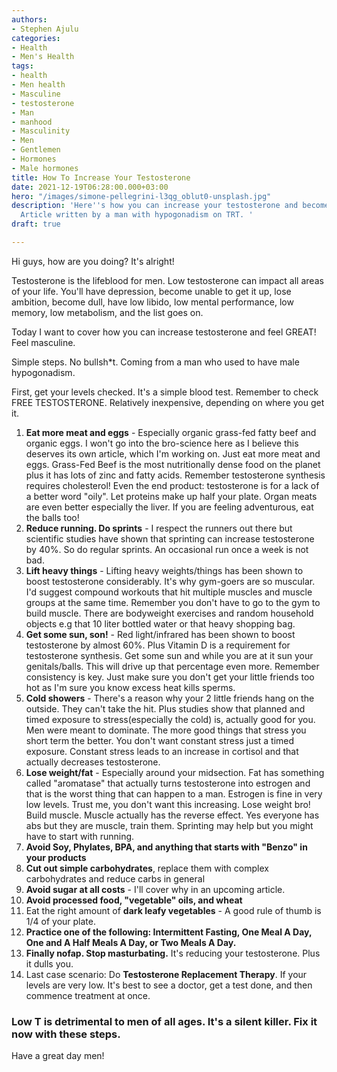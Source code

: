 ```yaml
---
authors:
- Stephen Ajulu
categories:
- Health
- Men's Health
tags:
- health
- Men health
- Masculine
- testosterone
- Man
- manhood
- Masculinity
- Men
- Gentlemen
- Hormones
- Male hormones
title: How To Increase Your Testosterone
date: 2021-12-19T06:28:00.000+03:00
hero: "/images/simone-pellegrini-l3qg_oblut0-unsplash.jpg"
description: 'Here''s how you can increase your testosterone and become more masculine.
  Article written by a man with hypogonadism on TRT. '
draft: true

---
```

Hi guys, how are you doing? It's alright!

Testosterone is the lifeblood for men. Low testosterone can impact all areas of your life. You'll have depression, become unable to get it up, lose ambition, become dull, have low libido, low mental performance, low memory, low metabolism, and the list goes on.

Today I want to cover how you can increase testosterone and feel GREAT! Feel masculine.

Simple steps. No bullsh*t. Coming from a man who used to have male hypogonadism.

First, get your levels checked. It's a simple blood test. Remember to check FREE TESTOSTERONE. Relatively inexpensive, depending on where you get it.

 1. **Eat more meat and eggs** - Especially organic grass-fed fatty beef and organic eggs. I won't go into the bro-science here as I believe this deserves its own article, which I'm working on. Just eat more meat and eggs. Grass-Fed Beef is the most nutritionally dense food on the planet plus it has lots of zinc and fatty acids. Remember testosterone synthesis requires cholesterol! Even the end product: testosterone is for a lack of a better word "oily". Let proteins make up half your plate. Organ meats are even better especially the liver. If you are feeling adventurous, eat the balls too!
 2. **Reduce running. Do sprints** - I respect the runners out there but scientific studies have shown that sprinting can increase testosterone by 40%. So do regular sprints. An occasional run once a week is not bad.
 3. **Lift heavy things** - Lifting heavy weights/things has been shown to boost testosterone considerably. It's why gym-goers are so muscular. I'd suggest compound workouts that hit multiple muscles and muscle groups at the same time. Remember you don't have to go to the gym to build muscle. There are bodyweight exercises and random household objects e.g that 10 liter bottled water or that heavy shopping bag.
 4. **Get some sun, son!** - Red light/infrared has been shown to boost testosterone by almost 60%. Plus Vitamin D is a requirement for testosterone synthesis. Get some sun and while you are at it sun your genitals/balls. This will drive up that percentage even more. Remember consistency is key. Just make sure you don't get your little friends too hot as I'm sure you know excess heat kills sperms.
 5. **Cold showers** - There's a reason why your 2 little friends hang on the outside. They can't take the hit. Plus studies show that planned and timed exposure to stress(especially the cold) is, actually good for you. Men were meant to dominate. The more good things that stress you short term the better. You don't want constant stress just a timed exposure. Constant stress leads to an increase in cortisol and that actually decreases testosterone.
 6. **Lose weight/fat** - Especially around your midsection. Fat has something called "aromatase" that actually turns testosterone into estrogen and that is the worst thing that can happen to a man. Estrogen is fine in very low levels. Trust me, you don't want this increasing. Lose weight bro! Build muscle. Muscle actually has the reverse effect. Yes everyone has abs but they are muscle, train them. Sprinting may help but you might have to start with running.
 7. **Avoid Soy, Phylates, BPA, and anything that starts with "Benzo" in your products**
 8. **Cut out simple carbohydrates**, replace them with complex carbohydrates and reduce carbs in general
 9. **Avoid sugar at all costs** - I'll cover why in an upcoming article.
10. **Avoid processed food, "vegetable" oils, and wheat**
11. Eat the right amount of **dark leafy vegetables** - A good rule of thumb is 1/4 of your plate.
12. **Practice one of the following: Intermittent Fasting, One Meal A Day, One and A Half Meals A Day, or Two Meals A Day.**
13. **Finally nofap. Stop masturbating.**  It's reducing your testosterone. Plus it dulls you.
14. Last case scenario: Do **Testosterone Replacement Therapy**. If your levels are very low. It's best to see a doctor, get a test done, and then commence treatment at once.

### Low T is detrimental to men of all ages. It's a silent killer. Fix it now with these steps.

Have a great day men!
